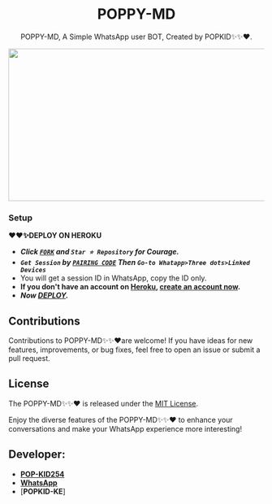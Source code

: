 <h1 align="center"> POPPY-MD </h1>
<p align="center"> POPPY-MD, A Simple WhatsApp user BOT, Created by POPKID✨✨❤️.
</p>



<img src="https://telegra.ph/file/29ad5348203648a5ebad9.jpg" width="700" height="300"/>



### Setup

**❤️❤️✨DEPLOY ON HEROKU**
   - ***Click [`FORK`](https://github.com/popkid-ke/POPPY-MD/fork) and `Star ⭐ Repository` for Courage.***
   - ***`Get Session` by [`PAIRING CODE`](https://popsnewsessions-ccf2fe0c74ef.herokuapp.com/pair) Then `Go-to Whatapp>Three dots>Linked Devices`***
   - You will get a session ID in WhatsApp, copy the ID only.
   - **If you don't have an account on [Heroku](https://signup.heroku.com/), [create an account now](https://signup.heroku.com/).**
   - ***Now [DEPLOY](https://dashboard.heroku.com/new?template=https://github.com/popkid-ke/POPPY-MD).***


## Contributions

Contributions to POPPY-MD✨✨❤️are welcome! If you have ideas for new features, improvements, or bug fixes, feel free to open an issue or submit a pull request.

## License

The POPPY-MD✨✨❤️ is released under the [MIT License](https://opensource.org/licenses/MIT).

Enjoy the diverse features of the POPPY-MD✨✨❤️  to enhance your conversations and make your WhatsApp experience more interesting!

## Developer:

- [**POP-KID254**](https://instagram.com/pop_kid254)
- [**WhatsApp**](https://wa.me/254111385747)
- [**POPKID-KE**]

